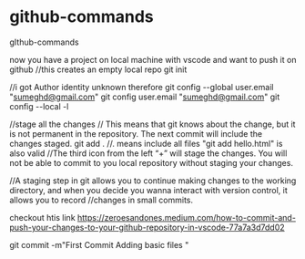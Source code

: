 # github-commands
gIthub-commands

now you have a project on local machine with vscode and want to push it on github 
//this creates an empty local repo
git init 


//i got Author identity unknown therefore
git config --global user.email "sumeghd@gmail.com"
git config user.email "sumeghd@gmail.com"
git config --local -l

//stage all the changes 
// This means that git knows about the change, but it is not permanent in the repository. The next commit will include the changes staged.
git add . //. means include all files "git add hello.html" is also valid
//The third icon from the left “+” will stage the changes. You will not be able to commit to you local repository without staging your changes.

//A staging step in git allows you to continue making changes to the working directory, and when you decide you wanna interact with version control, it allows you to record //changes in small commits.

checkout htis link https://zeroesandones.medium.com/how-to-commit-and-push-your-changes-to-your-github-repository-in-vscode-77a7a3d7dd02

git commit -m"First Commit Adding basic files "
